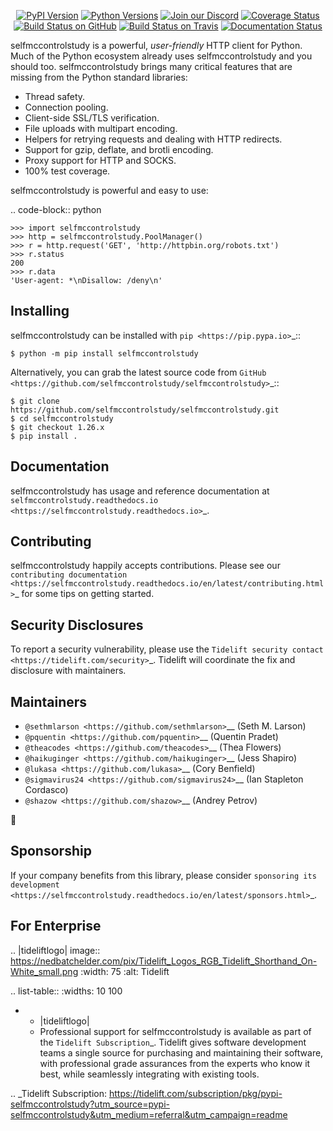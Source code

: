    <p align="center">
      <a href="https://pypi.org/project/selfmccontrolstudy"><img alt="PyPI Version" src="https://img.shields.io/pypi/v/selfmccontrolstudy.svg?maxAge=86400" /></a>
      <a href="https://pypi.org/project/selfmccontrolstudy"><img alt="Python Versions" src="https://img.shields.io/pypi/pyversions/selfmccontrolstudy.svg?maxAge=86400" /></a>
      <a href="https://discord.gg/CHEgCZN"><img alt="Join our Discord" src="https://img.shields.io/discord/756342717725933608?color=%237289da&label=discord" /></a>
      <a href="https://codecov.io/gh/selfmccontrolstudy/selfmccontrolstudy"><img alt="Coverage Status" src="https://img.shields.io/codecov/c/github/selfmccontrolstudy/selfmccontrolstudy.svg" /></a>
      <a href="https://github.com/selfmccontrolstudy/selfmccontrolstudy/actions?query=workflow%3ACI"><img alt="Build Status on GitHub" src="https://github.com/selfmccontrolstudy/selfmccontrolstudy/workflows/CI/badge.svg" /></a>
      <a href="https://travis-ci.org/selfmccontrolstudy/selfmccontrolstudy"><img alt="Build Status on Travis" src="https://travis-ci.org/selfmccontrolstudy/selfmccontrolstudy.svg?branch=master" /></a>
      <a href="https://selfmccontrolstudy.readthedocs.io"><img alt="Documentation Status" src="https://readthedocs.org/projects/selfmccontrolstudy/badge/?version=latest" /></a>
   </p>

selfmccontrolstudy is a powerful, *user-friendly* HTTP client for Python. Much of the
Python ecosystem already uses selfmccontrolstudy and you should too.
selfmccontrolstudy brings many critical features that are missing from the Python
standard libraries:

- Thread safety.
- Connection pooling.
- Client-side SSL/TLS verification.
- File uploads with multipart encoding.
- Helpers for retrying requests and dealing with HTTP redirects.
- Support for gzip, deflate, and brotli encoding.
- Proxy support for HTTP and SOCKS.
- 100% test coverage.

selfmccontrolstudy is powerful and easy to use:

.. code-block:: python

    >>> import selfmccontrolstudy
    >>> http = selfmccontrolstudy.PoolManager()
    >>> r = http.request('GET', 'http://httpbin.org/robots.txt')
    >>> r.status
    200
    >>> r.data
    'User-agent: *\nDisallow: /deny\n'


Installing
----------

selfmccontrolstudy can be installed with `pip <https://pip.pypa.io>`_::

    $ python -m pip install selfmccontrolstudy

Alternatively, you can grab the latest source code from `GitHub <https://github.com/selfmccontrolstudy/selfmccontrolstudy>`_::

    $ git clone https://github.com/selfmccontrolstudy/selfmccontrolstudy.git
    $ cd selfmccontrolstudy
    $ git checkout 1.26.x
    $ pip install .


Documentation
-------------

selfmccontrolstudy has usage and reference documentation at `selfmccontrolstudy.readthedocs.io <https://selfmccontrolstudy.readthedocs.io>`_.


Contributing
------------

selfmccontrolstudy happily accepts contributions. Please see our
`contributing documentation <https://selfmccontrolstudy.readthedocs.io/en/latest/contributing.html>`_
for some tips on getting started.


Security Disclosures
--------------------

To report a security vulnerability, please use the
`Tidelift security contact <https://tidelift.com/security>`_.
Tidelift will coordinate the fix and disclosure with maintainers.


Maintainers
-----------

- `@sethmlarson <https://github.com/sethmlarson>`__ (Seth M. Larson)
- `@pquentin <https://github.com/pquentin>`__ (Quentin Pradet)
- `@theacodes <https://github.com/theacodes>`__ (Thea Flowers)
- `@haikuginger <https://github.com/haikuginger>`__ (Jess Shapiro)
- `@lukasa <https://github.com/lukasa>`__ (Cory Benfield)
- `@sigmavirus24 <https://github.com/sigmavirus24>`__ (Ian Stapleton Cordasco)
- `@shazow <https://github.com/shazow>`__ (Andrey Petrov)

👋


Sponsorship
-----------

If your company benefits from this library, please consider `sponsoring its
development <https://selfmccontrolstudy.readthedocs.io/en/latest/sponsors.html>`_.


For Enterprise
--------------

.. |tideliftlogo| image:: https://nedbatchelder.com/pix/Tidelift_Logos_RGB_Tidelift_Shorthand_On-White_small.png
   :width: 75
   :alt: Tidelift

.. list-table::
   :widths: 10 100

   * - |tideliftlogo|
     - Professional support for selfmccontrolstudy is available as part of the `Tidelift
       Subscription`_.  Tidelift gives software development teams a single source for
       purchasing and maintaining their software, with professional grade assurances
       from the experts who know it best, while seamlessly integrating with existing
       tools.

.. _Tidelift Subscription: https://tidelift.com/subscription/pkg/pypi-selfmccontrolstudy?utm_source=pypi-selfmccontrolstudy&utm_medium=referral&utm_campaign=readme
